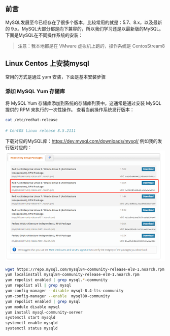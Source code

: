 ## 前言
MySQL发展至今已经存在了很多个版本，比较常用的就是：5.7、8.x，以及最新的 9.x。MySQL大部分都是向下兼容的，所以我们学习还是以最新版的MySQL。下面是MySQL在不同操作系统的安装：

> 注意：我本地都是在 VMware 虚拟机上跑的，操作系统是 CentosStream8

## Linux Centos 上安装mysql
常用的方式是通过 yum 安装，下面是基本安装步骤
### 添加 MySQL Yum 存储库
将 MySQL Yum 存储库添加到系统的存储库列表中。这通常是通过安装 MySQL 提供的 RPM 来执行的一次性操作。
查看当前操作系统发行版本：
```bash
cat /etc/redhat-release 

# CentOS Linux release 8.5.2111
```
下载对应的MySQL库：https://dev.mysql.com/downloads/mysql/
例如我的发行版对应的：
![alt text](image-1.png)
```bash
wget https://repo.mysql.com/mysql84-community-release-el8-1.noarch.rpm
yum localinstall mysql84-community-release-el8-1.noarch.rpm
yum repolist enabled | grep mysql.*-community
yum repolist all | grep mysql
yum-config-manager --disable mysql-8.4-lts-community
yum-config-manager --enable  mysql80-community
yum repolist enabled | grep mysql
yum module disable mysql
yum install mysql-community-server
systemctl start mysqld
systemctl enable mysqld
systemctl status mysqld
```